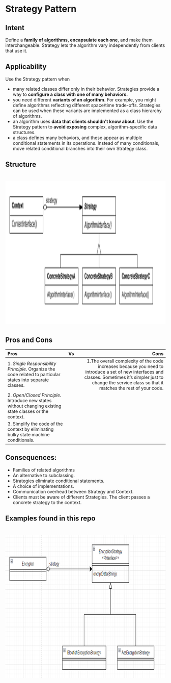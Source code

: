 # Strategy Pattern

## Intent

Define a **family of algorithms, encapsulate each one**, and make them interchangeable.
Strategy lets the algorithm vary independently from clients that use it.

## Applicability

Use the Strategy pattern when
 - many related classes differ only in their behavior. Strategies provide a way to
**configure a class with one of many behaviors.**
 - you need different **variants of an algorithm.** For example, you might define
algorithms reflecting different space/time trade-offs. Strategies can be used
when these variants are implemented as a class hierarchy of algorithms.
 - an algorithm uses **data that clients shouldn't know about**. Use the Strategy
pattern to **avoid exposing** complex, algorithm-specific data structures.
 - a class defines many behaviors, and these appear as multiple conditional
statements in its operations. Instead of many conditionals, move related
conditional branches into their own Strategy class.

## Structure

# <img src="../../../../../src/main/resources/docs/Strategy Pattern.png" width="700" height="450">

## Pros and Cons

| Pros                                                                                                        | Vs  |                                                                                                                                                                                                                Cons |
|:------------------------------------------------------------------------------------------------------------|:---:|--------------------------------------------------------------------------------------------------------------------------------------------------------------------------------------------------------------------:|
| 1. *Single Responsibility Principle*. Organize the code related to particular states into separate classes. |     | 1.The overall complexity of the code increases because you need to introduce a set of new interfaces and classes. Sometimes it’s simpler just to change the service class so that it matches the rest of your code. |
| 2. *Open/Closed Principle*. Introduce new states without changing existing state classes or the context.    |     |                                                                                                                                                                                                                     |
| 3. Simplify the code of the context by eliminating bulky state machine conditionals.                        |     |                                                                                                                                                                                                                     |


## Consequences:

- Families of related algorithms
- An alternative to subclassing.
- Strategies eliminate conditional statements.
- A choice of implementations.
- Communication overhead between Strategy and Context.
- Clients must be aware of different Strategies. The client passes a concrete strategy to the context.

## Examples found in this repo

# <img src="../../../../../src/main/resources/docs/Strategy Pattern Example.PNG" width="700" height="450">
